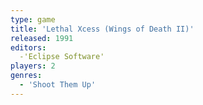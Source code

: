 ```yaml
---
type: game
title: 'Lethal Xcess (Wings of Death II)'
released: 1991
editors: 
  -'Eclipse Software'
players: 2
genres:
  - 'Shoot Them Up'
---
```


